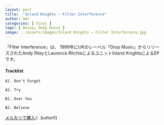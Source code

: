 ```yaml
---
layout: post
title:  "Inland Knights – Filter Interference"
author: mmr
categories: [ Vinyl ]
tags: [ House, Deep House ]
image: ../assets/images/Inland Knights – Filter Interference.jpg
---
```


「Filter Interference」は、
1999年にUKのレーベル「Drop Music」からリリースされたAndy RileyとLaurence RitchieによるユニットInland KnightsによるEPです。

#### Tracklist
```md
A1. Don't Forget

A2. Try

B1. Over You

B2. Believe
```

[メルカリで購入](https://jp.mercari.com/item/m82392456293){: .button1}

